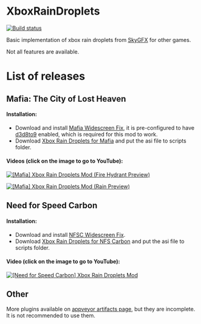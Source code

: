 # XboxRainDroplets

[![Build status](https://ci.appveyor.com/api/projects/status/rj0gio1q69wye38k?svg=true)](https://ci.appveyor.com/project/ThirteenAG/xboxraindroplets)

Basic implementation of xbox rain droplets from [SkyGFX](https://github.com/aap/skygfx) for other games.

Not all features are available.

# List of releases

## Mafia: The City of Lost Heaven

#### Installation:

- Download and install [Mafia Widescreen Fix](https://thirteenag.github.io/wfp#mafia), it is pre-configured to have [d3d8to9](https://github.com/crosire/d3d8to9) enabled, which is required for this mod to work.
- Download [Xbox Rain Droplets for Mafia](https://github.com/ThirteenAG/XboxRainDroplets/releases/tag/mafia) and put the asi file to scripts folder.

#### Videos (click on the image to go to YouTube):

[![[Mafia] Xbox Rain Droplets Mod (Fire Hydrant Preview)](https://img.youtube.com/vi/i70qi6nlYwA/maxresdefault.jpg)](https://www.youtube.com/watch?v=i70qi6nlYwA)

[![[Mafia] Xbox Rain Droplets Mod (Rain Preview)](https://img.youtube.com/vi/gi6irfmdPeo/maxresdefault.jpg)](https://www.youtube.com/watch?v=gi6irfmdPeo)

## Need for Speed Carbon

#### Installation:

- Download and install [NFSC Widescreen Fix](https://thirteenag.github.io/wfp#nfsc).
- Download [Xbox Rain Droplets for NFS Carbon](https://github.com/ThirteenAG/XboxRainDroplets/releases/tag/nfsc) and put the asi file to scripts folder.

#### Video (click on the image to go to YouTube):

[![[Need for Speed Carbon] Xbox Rain Droplets Mod](https://img.youtube.com/vi/osI0YWD1d4k/maxresdefault.jpg)](https://www.youtube.com/watch?v=osI0YWD1d4k)

## Other

More plugins available on [appveyor artifacts page](https://ci.appveyor.com/project/ThirteenAG/xboxraindroplets/build/artifacts), but they are incomplete. It is not recommended to use them.
